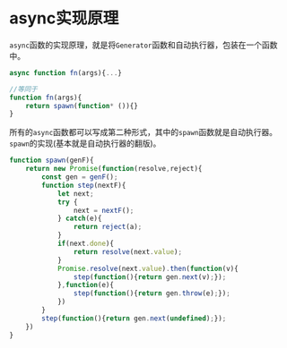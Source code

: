 # async实现原理

`async`函数的实现原理，就是将`Generator`函数和自动执行器，包装在一个函数中。
```js
async function fn(args){...}

//等同于
function fn(args){
    return spawn(function* ()){}
}
```

所有的`async`函数都可以写成第二种形式，其中的`spawn`函数就是自动执行器。`spawn`的实现(基本就是自动执行器的翻版)。
```js
function spawn(genF){
    return new Promise(function(resolve,reject){
        const gen = genF();
        function step(nextF){
            let next;
            try {
                next = nextF();
            } catch(e){
                return reject(a);
            }
            if(next.done){
                return resolve(next.value);
            }
            Promise.resolve(next.value).then(function(v){
                step(function(){return gen.next(v);});
            },function(e){
                step(function(){return gen.throw(e);});
            })
        }
        step(function(){return gen.next(undefined);});
    })
}
```
